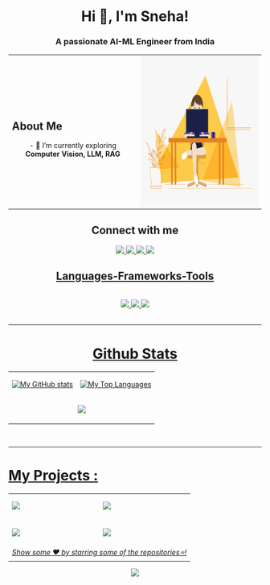 <h1 align="center">Hi 👋, I'm Sneha!</h1>
<h3 align="center">A passionate AI-ML Engineer from India</h3>

<table align="center">
<tr>
<td align="center">  
<h2 align="left">About Me</h2>
- 🌱 I’m currently exploring <b>Computer Vision, LLM, RAG</b>
</td>
<td>
<img align="right" alt="GIF" src="https://github.com/Sneha-Mahata/Sneha-Mahata/blob/main/code.gif?raw=true" width="400" height="300" />
</td>
</tr>
</table>

<h2 align="center">Connect with me</h2>

<div align="center">
    <a href="mailto:mahatasneha4@gmail.com">
        <img src="https://skillicons.dev/icons?i=gmail" />
    <a href="https://linkedin.com/in/sneha-mahata-bba249255" target="blank">
        <img src="https://skillicons.dev/icons?i=linkedin" />
    <a href="https://www.instagram.com/_.sne_______ha._/" target="blank">
        <img src="https://skillicons.dev/icons?i=instagram" />
    <a href="https://discordapp.com/users/5834" target="blank">
        <img src="https://skillicons.dev/icons?i=discord" />
</div>

<h2 align="center">Languages-Frameworks-Tools</h2>
<br/>
<div align="center">
    <img src="https://skillicons.dev/icons?i=c,cpp,py,html,css,js,react"/>
    <img src="https://skillicons.dev/icons?i=tailwind,nodejs,flask,django,postgres,sklearn,tensorflow,pytorch,opencv,aws"/>
    <img src="https://skillicons.dev/icons?i=vscode,pycharm,linux"/>
</div>
<br/>
<hr>

<h1 align="center">Github Stats</h1>
<table align="center">
<tr><td align="center">

![My GitHub stats](https://github-readme-stats.vercel.app/api?username=Sneha-Mahata\&rank_icon=github\&show_icons=true\&show=reviews,discussions_started,discussions_answered,prs_merged,prs_merged_percentage\&theme=bear)

</td><td>

![My Top Languages](https://github-readme-stats.vercel.app/api/top-langs/?username=Sneha-Mahata\&layout=compact\&theme=bear)

</td></tr>
<tr><td colspan="2" align="center">
    
![](https://github-readme-streak-stats.herokuapp.com/?user=Sneha-Mahata&theme=bear)

</td></tr></table>
<br>
<hr>

# My Projects :
<table align="center" cellspacing="3"><tr><td>
    
<a href="https://github.com/Sneha-Mahata/Multiclass-Image-Classification"><img src="https://github-readme-stats.vercel.app/api/pin/?username=Sneha-Mahata&repo=Multiclass-Image-Classification&cache_seconds=86400&theme=bear"></a>

</td><td>

<a href="https://github.com/Sneha-Mahata/Dog-Vision"><img src="https://github-readme-stats.vercel.app/api/pin/?username=Sneha-Mahata&repo=Dog-Vision&cache_seconds=86400&theme=bear"></a>

</td></tr><tr><td>

<a href="https://github.com/Sneha-Mahata/End-to-end-Bulldozer-Price-Regression"><img src="https://github-readme-stats.vercel.app/api/pin/?username=Sneha-Mahata&repo=End-to-end-Bulldozer-Price-Regression&cache_seconds=86400&theme=bear"></a>

</td><td>

<a href="https://github.com/Sneha-Mahata/End-to-end-Heart-Disease-Classification"><img src="https://github-readme-stats.vercel.app/api/pin/?username=Sneha-Mahata&repo=End-to-end-Heart-Disease-Classification&cache_seconds=86400&theme=bear"></a>

</td></tr>
<tr>
    <td align="center" colspan="2"><i>Show some ❤️ by starring some of the repositories⭐!</i></td>
</tr></table>

<div align="center">
    <img src="https://capsule-render.vercel.app/api?type=waving&height=200&text=%20%20Happy%20Coding,%20Stay%20Awesome!%20%20&fontColor=FFFFFF&fontSize=40&animation=twinkling&fontAlign=50&fontAlignY=70&color=gradient&&customColorList=6,24,2,28,30&section=footer">
</div>
